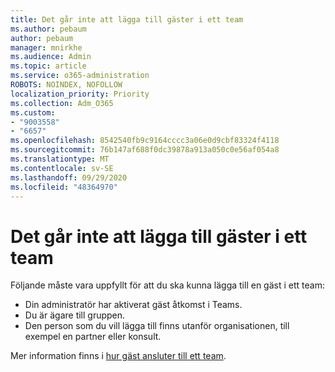 ```yaml
---
title: Det går inte att lägga till gäster i ett team
ms.author: pebaum
author: pebaum
manager: mnirkhe
ms.audience: Admin
ms.topic: article
ms.service: o365-administration
ROBOTS: NOINDEX, NOFOLLOW
localization_priority: Priority
ms.collection: Adm_O365
ms.custom:
- "9003558"
- "6657"
ms.openlocfilehash: 8542540fb9c9164cccc3a06e0d9cbf83324f4118
ms.sourcegitcommit: 76b147af688f0dc39878a913a050c0e56af054a8
ms.translationtype: MT
ms.contentlocale: sv-SE
ms.lasthandoff: 09/29/2020
ms.locfileid: "48364970"
---
```

# <a name="cant-add-guests-to-a-team"></a>Det går inte att lägga till gäster i ett team

Följande måste vara uppfyllt för att du ska kunna lägga till en gäst i ett team:  

- Din administratör har aktiverat gäst åtkomst i Teams.
- Du är ägare till gruppen.
- Den person som du vill lägga till finns utanför organisationen, till exempel en partner eller konsult.

Mer information finns i  [hur gäst ansluter till ett team](https://docs.microsoft.com/MicrosoftTeams/guest-joins).